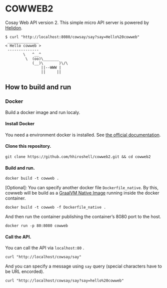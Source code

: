 COWWEB2
=======
Cosay Web API version 2. This simple micro API server is powered by [Helidon](https://helidon.io/#/).

```
$ curl "http://localhost:8080/cowsay/say?say=Hello%20cowweb"
 ______________
< Hello cowweb >
 --------------
        \   ^__^
         \  (oo)\_______
            (__)\       )\/\
                ||--WWW |
                ||     ||
```

How to build and run
--------------------

### Docker
Build a docker image and run localy.

#### Install Docker
You need a environment docker is installed. See [the official documentation](https://docs.docker.com/install/).

#### Clone this repository.

```
git clone https://github.com/hhiroshell/cowweb2.git && cd cowweb2
```

#### Build and run.

```
docker build -t cowweb .
```

\[Optional\]: You can specify another docker file `Dockerfile_native`. By this, cowweb will be build as a [GraalVM Native Image](https://www.graalvm.org/docs/reference-manual/aot-compilation/) running inside the docker container.

```
docker build -t cowweb -f Dockerfile_native .
```

And then run the container publishing the container’s 8080 port to the host.
```
docker run -p 80:8080 cowweb
```

#### Call the API.
You can call the API via `localhost:80` .

```
curl "http://localhost/cowsay/say"
```

And you can specify a message using `say` query (special characters have to be URL encorded).

```
curl "http://localhost/cowsay/say?say=hello%20cowweb"
```
